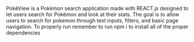 PokéView is a Pokémon search application made with REACT.js designed to let users search for Pokémon and look at their stats. The goal is to allow users to search for pokemon through text inputs, filters, and basic page navigation.
To properly run remember to run npm i to install all of the proper dependencies
